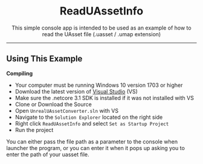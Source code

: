 <h1 align="center">
    ReadUAssetInfo
</h1>

<p align="center">
    This simple console app is intended to be used as an example of how to read the UAsset file (.uasset / .umap extension)
</p>

---

## Using This Example

<b>Compiling</b>
* Your computer must be running Windows 10 version 1703 or higher
* Download the latest version of [Visual Studio](https://visualstudio.microsoft.com/downloads/) (VS)
* Make sure the .netcore 3.1 SDK is installed if it was not installed with VS
* Clone or Download the Source
* Open `UnrealUAssetConverter.sln` with VS
* Navigate to the `Solution Explorer` located on the right side
* Right click `ReadUAssetInfo` and select `Set as Startup Project`
* Run the project

You can either pass the file path as a parameter to the console when launcher the program, or you can enter it when it pops up asking you to enter the path of your uasset file.